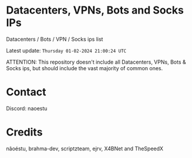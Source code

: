 # Datacenters, VPNs, Bots and Socks IPs
 
Datacenters / Bots / VPN / Socks ips list

Latest update: `Thursday 01-02-2024 21:00:24 UTC` 

ATTENTION: This repository doesn't include all Datacenters, VPNs, Bots & Socks ips, 
but should include the vast majority of common ones.

# Contact
Discord: naoestu

# Credits
nãoéstu, brahma-dev, scriptzteam, ejrv, X4BNet and TheSpeedX

